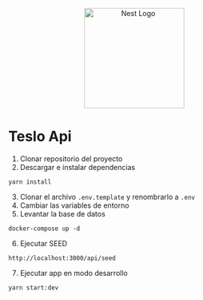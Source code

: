 <p align="center">
  <a href="http://nestjs.com/" target="blank"><img src="https://nestjs.com/img/logo-small.svg" width="200" alt="Nest Logo" /></a>
</p>

# Teslo Api

1. Clonar repositorio del proyecto
2. Descargar e instalar dependencias 
```
yarn install
```
3. Clonar el archivo ```.env.template``` y renombrarlo a ```.env```
4. Cambiar las variables de entorno
5. Levantar la base de datos 
```
docker-compose up -d
```
6.  Ejecutar SEED 
```
http://localhost:3000/api/seed
```

7.  Ejecutar app en modo desarrollo 
```
yarn start:dev
```

